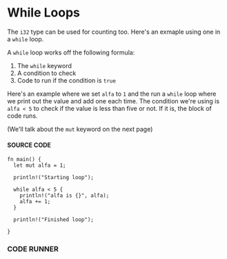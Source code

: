 # While Loops

The `i32` type can be used for counting too.
Here's an exmaple using one in a `while`
loop.

A `while` loop works off the following formula:

1. The `while` keyword
2. A condition to check
3. Code to run if the condition is `true`

Here's an example where we set `alfa` to `1`
and the run a `while` loop where we print
out the value and add one each time. The
condition we're using is `alfa < 5` to check
if the value is less than five or not. If it
is, the block of code runs.

(We'll talk about the `mut` keyword on the
next page)

#### SOURCE CODE

```rust, noplayground, EXAMPLE1
fn main() {
  let mut alfa = 1;

  println!("Starting loop");

  while alfa < 5 {
    println!("alfa is {}", alfa);
    alfa += 1;
  }

  println!("Finished loop");

}
```

### CODE RUNNER

```rust, editable, CODE1

```

